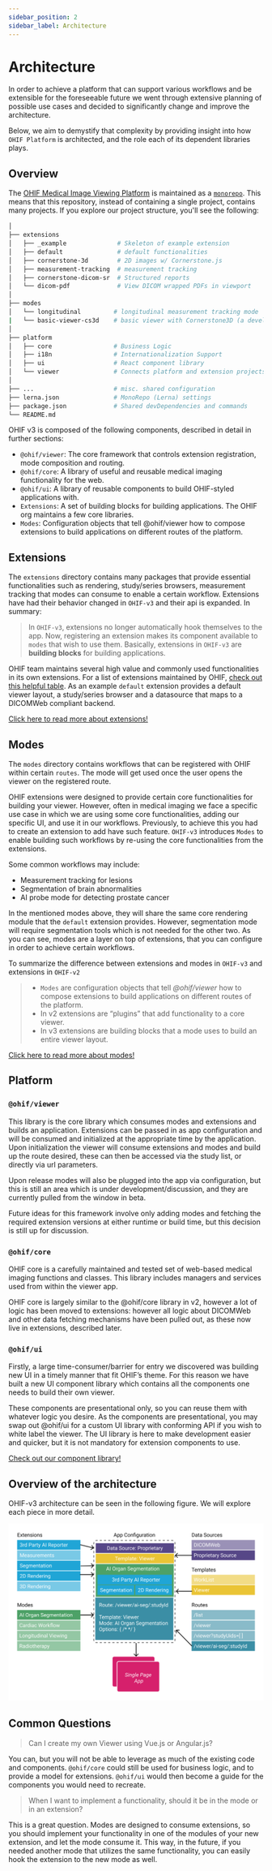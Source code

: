 ```yaml
---
sidebar_position: 2
sidebar_label: Architecture
---
```


# Architecture

In order to achieve a platform that can support various workflows and be
extensible for the foreseeable future we went through extensive planning of
possible use cases and decided to significantly change and improve the
architecture.

Below, we aim to demystify that complexity by providing insight into how
`OHIF Platform` is architected, and the role each of its dependent libraries
plays.

## Overview

The [OHIF Medical Image Viewing Platform][viewers-project] is maintained as a
[`monorepo`][monorepo]. This means that this repository, instead of containing a
single project, contains many projects. If you explore our project structure,
you'll see the following:

```bash
│
├── extensions
│   ├── _example              # Skeleton of example extension
│   ├── default               # default functionalities
│   ├── cornerstone-3d        # 2D images w/ Cornerstone.js
│   ├── measurement-tracking  # measurement tracking
│   ├── cornerstone-dicom-sr  # Structured reports
│   └── dicom-pdf             # View DICOM wrapped PDFs in viewport
│
├── modes
│   └── longitudinal         # longitudinal measurement tracking mode
|   └── basic-viewer-cs3d    # basic viewer with Cornerstone3D (a developer focused mode)
│
├── platform
│   ├── core                 # Business Logic
│   ├── i18n                 # Internationalization Support
│   ├── ui                   # React component library
│   └── viewer               # Connects platform and extension projects
│
├── ...                      # misc. shared configuration
├── lerna.json               # MonoRepo (Lerna) settings
├── package.json             # Shared devDependencies and commands
└── README.md
```

OHIF v3 is composed of the following components, described in detail in further
sections:

- `@ohif/viewer`: The core framework that controls extension registration, mode
  composition and routing.
- `@ohif/core`: A library of useful and reusable medical imaging functionality
  for the web.
- `@ohif/ui`: A library of reusable components to build OHIF-styled applications
  with.
- `Extensions`: A set of building blocks for building applications. The OHIF org
  maintains a few core libraries.
- `Modes`: Configuration objects that tell @ohif/viewer how to compose
  extensions to build applications on different routes of the platform.

## Extensions

The `extensions` directory contains many packages that provide essential
functionalities such as rendering, study/series browsers, measurement tracking
that modes can consume to enable a certain workflow. Extensions have had their
behavior changed in `OHIF-v3` and their api is expanded. In summary:

> In `OHIF-v3`, extensions no longer automatically hook themselves to the app.
> Now, registering an extension makes its component available to `modes` that
> wish to use them. Basically, extensions in `OHIF-v3` are **building blocks**
> for building applications.

OHIF team maintains several high value and commonly used functionalities in its
own extensions. For a list of extensions maintained by OHIF,
[check out this helpful table](../platform/extensions/index.md#maintained-extensions).
As an example `default` extension provides a default viewer layout, a
study/series browser and a datasource that maps to a DICOMWeb compliant backend.

[Click here to read more about extensions!](../platform/extensions/index.md)

## Modes

The `modes` directory contains workflows that can be registered with OHIF within
certain `routes`. The mode will get used once the user opens the viewer on the
registered route.

OHIF extensions were designed to provide certain core functionalities for
building your viewer. However, often in medical imaging we face a specific use
case in which we are using some core functionalities, adding our specific UI,
and use it in our workflows. Previously, to achieve this you had to create an
extension to add have such feature. `OHIF-v3` introduces `Modes` to enable
building such workflows by re-using the core functionalities from the
extensions.

Some common workflows may include:

- Measurement tracking for lesions
- Segmentation of brain abnormalities
- AI probe mode for detecting prostate cancer

In the mentioned modes above, they will share the same core rendering module
that the `default` extension provides. However, segmentation mode will require
segmentation tools which is not needed for the other two. As you can see, modes
are a layer on top of extensions, that you can configure in order to achieve
certain workflows.

To summarize the difference between extensions and modes in `OHIF-v3` and
extensions in `OHIF-v2`

> - `Modes` are configuration objects that tell _@ohif/viewer_ how to compose
>   extensions to build applications on different routes of the platform.
> - In v2 extensions are “plugins” that add functionality to a core viewer.
> - In v3 extensions are building blocks that a mode uses to build an entire
>   viewer layout.

[Click here to read more about modes!](../platform/modes/index.md)

## Platform

### `@ohif/viewer`

This library is the core library which consumes modes and extensions and builds
an application. Extensions can be passed in as app configuration and will be
consumed and initialized at the appropriate time by the application. Upon
initialization the viewer will consume extensions and modes and build up the
route desired, these can then be accessed via the study list, or directly via
url parameters.

Upon release modes will also be plugged into the app via configuration, but this
is still an area which is under development/discussion, and they are currently
pulled from the window in beta.

Future ideas for this framework involve only adding modes and fetching the
required extension versions at either runtime or build time, but this decision
is still up for discussion.

### `@ohif/core`

OHIF core is a carefully maintained and tested set of web-based medical imaging
functions and classes. This library includes managers and services used from
within the viewer app.

OHIF core is largely similar to the @ohif/core library in v2, however a lot of
logic has been moved to extensions: however all logic about DICOMWeb and other
data fetching mechanisms have been pulled out, as these now live in extensions,
described later.

### `@ohif/ui`

Firstly, a large time-consumer/barrier for entry we discovered was building new
UI in a timely manner that fit OHIF’s theme. For this reason we have built a new
UI component library which contains all the components one needs to build their
own viewer.

These components are presentational only, so you can reuse them with whatever
logic you desire. As the components are presentational, you may swap out
@ohif/ui for a custom UI library with conforming API if you wish to white label
the viewer. The UI library is here to make development easier and quicker, but
it is not mandatory for extension components to use.

[Check out our component library!](https://react.ohif.org/)

## Overview of the architecture

OHIF-v3 architecture can be seen in the following figure. We will explore each
piece in more detail.

![mode-archs](../assets/img/mode-archs.png)

## Common Questions

> Can I create my own Viewer using Vue.js or Angular.js?

You can, but you will not be able to leverage as much of the existing code and
components. `@ohif/core` could still be used for business logic, and to provide
a model for extensions. `@ohif/ui` would then become a guide for the components
you would need to recreate.

> When I want to implement a functionality, should it be in the mode or in an
> extension?

This is a great question. Modes are designed to consume extensions, so you
should implement your functionality in one of the modules of your new extension,
and let the mode consume it. This way, in the future, if you needed another mode
that utilizes the same functionality, you can easily hook the extension to the
new mode as well.

<!--
  Links
  -->

<!-- prettier-ignore-start -->
[monorepo]: https://github.com/OHIF/Viewers/issues/768
[viewers-project]: https://github.com/OHIF/Viewers
[viewer-npm]: https://www.npmjs.com/package/@ohif/viewer
[pwa]: https://developers.google.com/web/progressive-web-apps/
[configuration]: ../configuration/index.md
[extensions]: ../platform/extensions/index.md
[core-github]: https://github.com/OHIF/viewers/platform/core
[ui-github]: https://github.com/OHIF/Viewers/tree/master/platform/ui
<!-- prettier-ignore-end -->
